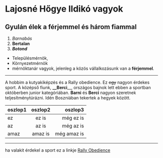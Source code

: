 # Lajosné Hőgye Ildikó vagyok
## Gyulán élek a férjemmel és három fiammal
1. *Barnabás*
1. **Bertalan**
1.  **_Botond_**
* Településmérnök, 
* Környezetmérnök 
* mérnöktanár vagyok, 
jelenleg a közös vállalkozásunk van a **__férjemmel__**.
___
A hobbim a kutyakiképzés és a Rally obedience. Ez ~~egy~~ nagyon érdekes sport. A középső fiunk, **__Berci**__, országos bajnok lett ebben a sportban októberben junior kategóriában.
**__Barni__** és **__Berci__** nagyon szeretnek teljesítménytúrázni. Idén Boszniában tekertek a hegyek között.  

| oszlop1     | oszlop2           | oszlop3  |
| ------------- |:-------------:| -----:|
|ez     | ez is | még ez is |
| az      | az is     |   még az is |
| amaz | amaz is      |    még amaz is |
***



ha valakit érdekel a sport ez a linkje [Rally Obedience](rally-obedience.hu)